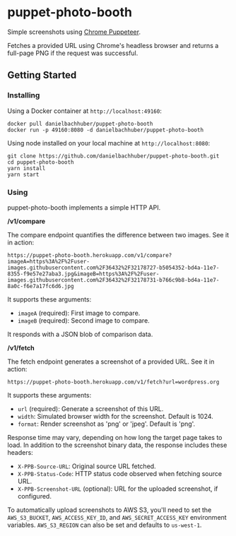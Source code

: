puppet-photo-booth
==================

Simple screenshots using [Chrome Puppeteer](https://github.com/GoogleChrome/puppeteer).

Fetches a provided URL using Chrome's headless browser and returns a full-page PNG if the request was successful.

## Getting Started

### Installing

Using a Docker container at `http://localhost:49160`:

    docker pull danielbachhuber/puppet-photo-booth
    docker run -p 49160:8080 -d danielbachhuber/puppet-photo-booth

Using node installed on your local machine at `http://localhost:8080`:

    git clone https://github.com/danielbachhuber/puppet-photo-booth.git
    cd puppet-photo-booth
    yarn install
    yarn start

### Using

puppet-photo-booth implements a simple HTTP API.

**/v1/compare**

The compare endpoint quantifies the difference between two images. See it in action:

    https://puppet-photo-booth.herokuapp.com/v1/compare?imageA=https%3A%2F%2Fuser-images.githubusercontent.com%2F36432%2F32178727-b5054352-bd4a-11e7-8355-f9e57e27aba3.jpg&imageB=https%3A%2F%2Fuser-images.githubusercontent.com%2F36432%2F32178731-b766c9b8-bd4a-11e7-8a0c-f6e7a17fc6d6.jpg

It supports these arguments:

 * `imageA` (required): First image to compare.
 * `imageB` (required): Second image to compare.

It responds with a JSON blob of comparison data.

**/v1/fetch**

The fetch endpoint generates a screenshot of a provided URL. See it in action:

    https://puppet-photo-booth.herokuapp.com/v1/fetch?url=wordpress.org

It supports these arguments:

 * `url` (required): Generate a screenshot of this URL.
 * `width`: Simulated browser width for the screenshot. Default is 1024.
 * `format`: Render screenshot as 'png' or 'jpeg'. Default is 'png'.

Response time may vary, depending on how long the target page takes to load. In addition to the screenshot binary data, the response includes these headers:

* `X-PPB-Source-URL`: Original source URL fetched.
* `X-PPB-Status-Code`: HTTP status code observed when fetching source URL.
* `X-PPB-Screenshot-URL` (optional): URL for the uploaded screenshot, if configured.

To automatically upload screenshots to AWS S3, you'll need to set the `AWS_S3_BUCKET`, `AWS_ACCESS_KEY_ID`, and `AWS_SECRET_ACCESS_KEY` environment variables. `AWS_S3_REGION` can also be set and defaults to `us-west-1`.
